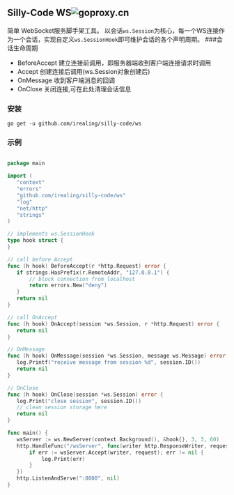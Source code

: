 ## Silly-Code WS![goproxy.cn](https://goproxy.cn/stats/github.com/irealing/silly-code/ws/badges/download-count.svg)

  简单 WebSocket服务脚手架工具。
  以会话`ws.Session`为核心，每一个WS连接作为一个会话，实现自定义`ws.SessionHook`即可维护会话的各个声明周期。
 ###会话生命周期
 * BeforeAccept
    建立连接前调用，即服务器端收到客户端连接请求时调用
 * Accept
    创建连接后调用(ws.Session对象创建后)
 * OnMessage
    收到客户端消息的回调
 * OnClose
    关闭连接,可在此处清理会话信息
    
 ### 安装
 `go get -u github.com/irealing/silly-code/ws`
 ### 示例
 
 ```go

package main

import (
	"context"
	"errors"
	"github.com/irealing/silly-code/ws"
	"log"
	"net/http"
	"strings"
)

// implements ws.SessionHook
type hook struct {
}

// call before Accept
func (h hook) BeforeAccept(r *http.Request) error {
	if strings.HasPrefix(r.RemoteAddr, "127.0.0.1") {
		// block connection from localhost
		return errors.New("deny")
	}
	return nil
}

// call OnAccept
func (h hook) OnAccept(session *ws.Session, r *http.Request) error {
	return nil
}

// OnMessage
func (h hook) OnMessage(session *ws.Session, message ws.Message) error {
	log.Printf("receive message from session %d", session.ID())
	return nil
}

// OnClose
func (h hook) OnClose(session *ws.Session) error {
	log.Print("close session", session.ID())
	// clean session storage here
	return nil
}

func main() {
	wsServer := ws.NewServer(context.Background(), &hook{}, 3, 3, 60)
	http.HandleFunc("/wsServer", func(writer http.ResponseWriter, request *http.Request) {
		if err := wsServer.Accept(writer, request); err != nil {
			log.Print(err)
		}
	})
	http.ListenAndServe(":8080", nil)
}

```
